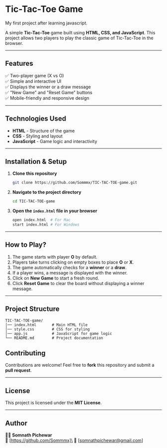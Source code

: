 # Tic-Tac-Toe Game 
My first project after learning javascript.

A simple **Tic-Tac-Toe** game built using **HTML, CSS, and JavaScript**. This project allows two players to play the classic game of Tic-Tac-Toe in the browser.

---

## Features

✅ Two-player game (X vs O)\
✅ Simple and interactive UI\
✅ Displays the winner or a draw message\
✅ "New Game" and "Reset Game" buttons\
✅ Mobile-friendly and responsive design

---

## Technologies Used

- **HTML** - Structure of the game
- **CSS** - Styling and layout
- **JavaScript** - Game logic and interactivity

---

## Installation & Setup

1. **Clone this repository**
   ```sh
   git clone https://github.com/Sommmx/TIC-TAC-TOE-game.git
   ```
2. **Navigate to the project directory**
   ```sh
   cd TIC-TAC-TOE-game
   ```
3. **Open the `index.html` file in your browser**
   ```sh
   open index.html  # For Mac
   start index.html # For Windows
   ```

---

## How to Play?

1. The game starts with player **O** by default.
2. Players take turns clicking on empty boxes to place **O** or **X**.
3. The game automatically checks for a **winner** or a **draw**.
4. If a player wins, a message is displayed with the winner.
5. Click on **New Game** to start a fresh round.
6. Click **Reset Game** to clear the board without displaying a winner message.

---

## Project Structure

```
TIC-TAC-TOE-game/
│── index.html       # Main HTML file
│── style.css        # CSS for styling
│── app.js           # JavaScript for game logic
└── README.md        # Project documentation
```

## Contributing

Contributions are welcome! Feel free to **fork** this repository and submit a **pull request**.

---

## License

This project is licensed under the **MIT License**.

---

## Author

👨‍💻 **Somnath Pichewar**\
🔗 [https://github.com/Sommmx]\
📧 [somnathpichewar@gmail.com]

